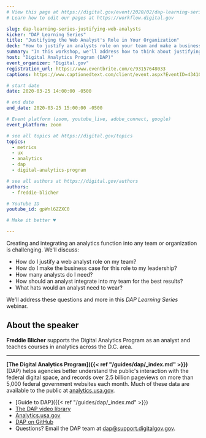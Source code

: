 ```yaml
---
# View this page at https://digital.gov/event/2020/02/dap-learning-series-justifying-web-analysts
# Learn how to edit our pages at https://workflow.digital.gov

slug: dap-learning-series-justifying-web-analysts
kicker: "DAP Learning Series"
title: "Justifying the Web Analyst's Role in Your Organization"
deck: "How to justify an analysts role on your team and make a business case for this person to leadership."
summary: "In this workshop, we'll address how to think about justifying an analyst role on your team, and talk about the role's many hats, as well as making the business case to your leadership team."
host: "Digital Analytics Program (DAP)"
event_organizer: "Digital.gov"
registration_url: https://www.eventbrite.com/e/93157648033
captions: https://www.captionedtext.com/client/event.aspx?EventID=4341007&CustomerID=321

# start date
date: 2020-03-25 14:00:00 -0500

# end date
end_date: 2020-03-25 15:00:00 -0500

# Event platform (zoom, youtube_live, adobe_connect, google)
event_platform: zoom

# see all topics at https://digital.gov/topics
topics:
  - metrics
  - ux
  - analytics
  - dap
  - digital-analytics-program

# see all authors at https://digital.gov/authors
authors:
  - freddie-blicher

# YouTube ID
youtube_id: gpWnl6ZZXC0

# Make it better ♥

---
```


Creating and integrating an analytics function into any team or organization is challenging. We'll discuss:

- How do I justify a web analyst role on my team?
- How do I make the business case for this role to my leadership?
- How many analysts do I need?
- How should an analyst integrate into my team for the best results?
- What hats would an analyst need to wear?

We'll address these questions and more in this _DAP Learning Series_ webinar.

## About the speaker

**Freddie Blicher** supports the Digital Analytics Program as an analyst and teaches courses in analytics across the D.C. area.

---

**[The Digital Analytics Program]({{< ref "/guides/dap/_index.md" >}})** (DAP) helps agencies better understand the public's interaction with the federal digital space, and records over 2.5 billion pageviews on more than 5,000 federal government websites each month. Much of these data are available to the public at [analytics.usa.gov](https://analytics.usa.gov).

- [Guide to DAP]({{< ref "/guides/dap/_index.md" >}})
- [The DAP video library](https://www.youtube.com/playlist?list=PLd9b-GuOJ3nFwlyvLFUtmDpYFKezhot8P)
- [Analytics.usa.gov](https://analytics.usa.gov/)
- [DAP on GitHub](https://github.com/digital-analytics-program/gov-wide-code)
- Questions? Email the DAP team at  [dap@support.digitalgov.gov](mailto:dap@support.digitalgov.gov).
